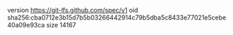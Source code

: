 version https://git-lfs.github.com/spec/v1
oid sha256:cba0712e3b15d7b5b03266442914c79b5dba5c8433e77021e5cebe40a09e93ca
size 14167
